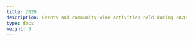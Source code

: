 ```yaml
---
title: 2020
description: Events and community wide activities held during 2020
type: docs
weight: 3
---
```

